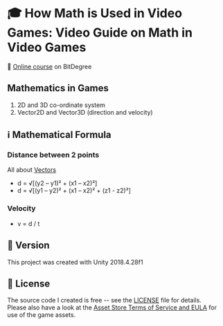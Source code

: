 # :mortar_board: How Math is Used in Video Games: Video Guide on Math in Video Games

:link: [Online course][course] on BitDegree

[course]: https://www.bitdegree.org/user/course/math-in-video-games

## Mathematics in Games

1. 2D and 3D co-ordinate system
2. Vector2D and Vector3D (direction and velocity)

## :information_source: Mathematical Formula

### Distance between 2 points

All about [Vectors](https://www.mathsisfun.com/algebra/vectors.html)

- d = √[(y2 – y1)² + (x1 – x2)²]
- d = √[(y1 – y2)² + (x1 – x2)² + (z1 - z2)²]

### Velocity

- v = d / t

## :memo: Version

This project was created with Unity 2018.4.28f1

## :page_with_curl: License

The source code I created is free -- see the [LICENSE](LICENSE) file for details.  
Please also have a look at the [Asset Store Terms of Service and EULA](https://unity3d.com/legal/as_terms) for use of the game assets.
